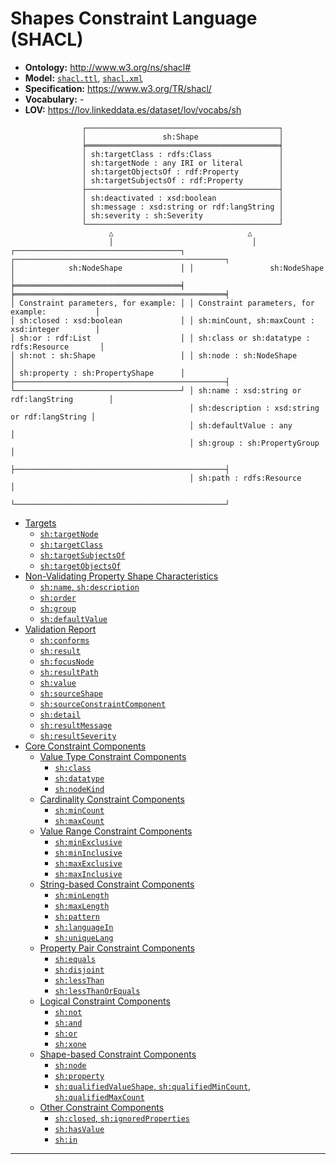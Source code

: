# Shapes Constraint Language (SHACL)

- **Ontology:** http://www.w3.org/ns/shacl#
- **Model:** [`shacl.ttl`](local/shacl.ttl), [`shacl.xml`](local/shacl.xml)
- **Specification:** https://www.w3.org/TR/shacl/
- **Vocabulary:** -
- **LOV:** https://lov.linkeddata.es/dataset/lov/vocabs/sh

```
                ┌───────────────────────────────────────────┐
                │                 sh:Shape                  │
                ╞═══════════════════════════════════════════╡
                │ sh:targetClass : rdfs:Class               │
                │ sh:targetNode : any IRI or literal        │
                │ sh:targetObjectsOf : rdf:Property         │
                │ sh:targetSubjectsOf : rdf:Property        │
                ├───────────────────────────────────────────┤
                │ sh:deactivated : xsd:boolean              │
                │ sh:message : xsd:string or rdf:langString │
                │ sh:severity : sh:Severity                 │
                └───────────────────────────────────────────┘
                      △                              △
                      │                               │
┌─────────────────────────────────────┐ ┌───────────────────────────────────────────────┐
│            sh:NodeShape             │ │                 sh:NodeShape                  │
╞═════════════════════════════════════╡ ╞═══════════════════════════════════════════════╡
│ Constraint parameters, for example: │ │ Constraint parameters, for example:           │
│ sh:closed : xsd:boolean             │ │ sh:minCount, sh:maxCount : xsd:integer        │
│ sh:or : rdf:List                    │ │ sh:class or sh:datatype : rdfs:Resource       │
│ sh:not : sh:Shape                   │ │ sh:node : sh:NodeShape                        │
│ sh:property : sh:PropertyShape      │ ├───────────────────────────────────────────────┤
└─────────────────────────────────────┘ │ sh:name : xsd:string or rdf:langString        │
                                        │ sh:description : xsd:string or rdf:langString │
                                        │ sh:defaultValue : any                         │
                                        │ sh:group : sh:PropertyGroup                   │
                                        ├───────────────────────────────────────────────┤
                                        │ sh:path : rdfs:Resource                       │
                                        └───────────────────────────────────────────────┘
```

- [Targets](https://www.w3.org/TR/shacl/#targets)
    - [`sh:targetNode`](https://www.w3.org/TR/shacl/#targetNode)
    - [`sh:targetClass`](https://www.w3.org/TR/shacl/#targetClass)
    - [`sh:targetSubjectsOf`](https://www.w3.org/TR/shacl/#targetSubjectsOf)
    - [`sh:targetObjectsOf`](https://www.w3.org/TR/shacl/#targetObjectsOf)
- [Non-Validating Property Shape Characteristics](https://www.w3.org/TR/shacl/#nonValidation)
    - [`sh:name`, `sh:description`](https://www.w3.org/TR/shacl/#name)
    - [`sh:order`](https://www.w3.org/TR/shacl/#order)
    - [`sh:group`](https://www.w3.org/TR/shacl/#group)
    - [`sh:defaultValue`](https://www.w3.org/TR/shacl/#defaultValue)
- [Validation Report](https://www.w3.org/TR/shacl/#validation-report)
    - [`sh:conforms`](https://www.w3.org/TR/shacl/#conforms)
    - [`sh:result`](https://www.w3.org/TR/shacl/#result)
    - [`sh:focusNode`](https://www.w3.org/TR/shacl/#results-focus-node)
    - [`sh:resultPath`](https://www.w3.org/TR/shacl/#results-path)
    - [`sh:value`](https://www.w3.org/TR/shacl/#results-value)
    - [`sh:sourceShape`](https://www.w3.org/TR/shacl/#results-source-shape)
    - [`sh:sourceConstraintComponent`](https://www.w3.org/TR/shacl/#results-source-constraint-component)
    - [`sh:detail`](https://www.w3.org/TR/shacl/#results-detail)
    - [`sh:resultMessage`](https://www.w3.org/TR/shacl/#results-message)
    - [`sh:resultSeverity`](https://www.w3.org/TR/shacl/#results-severity)
- [Core Constraint Components](https://www.w3.org/TR/shacl/#core-components)
    - [Value Type Constraint Components](https://www.w3.org/TR/shacl/#core-components-value-type)
        - [`sh:class`](https://www.w3.org/TR/shacl/#ClassConstraintComponent)
        - [`sh:datatype`](https://www.w3.org/TR/shacl/#DatatypeConstraintComponent)
        - [`sh:nodeKind`](https://www.w3.org/TR/shacl/#NodeKindConstraintComponent)
    - [Cardinality Constraint Components](https://www.w3.org/TR/shacl/#core-components-count)
        - [`sh:minCount`](https://www.w3.org/TR/shacl/#MinCountConstraintComponent)
        - [`sh:maxCount`](https://www.w3.org/TR/shacl/#MaxCountConstraintComponent)
    - [Value Range Constraint Components](https://www.w3.org/TR/shacl/#core-components-range)
        - [`sh:minExclusive`](https://www.w3.org/TR/shacl/#MinExclusiveConstraintComponent)
        - [`sh:minInclusive`](https://www.w3.org/TR/shacl/#MinInclusiveConstraintComponent)
        - [`sh:maxExclusive`](https://www.w3.org/TR/shacl/#MaxExclusiveConstraintComponent)
        - [`sh:maxInclusive`](https://www.w3.org/TR/shacl/#MaxInclusiveConstraintComponent)
    - [String-based Constraint Components](https://www.w3.org/TR/shacl/#core-components-string)
        - [`sh:minLength`](https://www.w3.org/TR/shacl/#MinLengthConstraintComponent)
        - [`sh:maxLength`](https://www.w3.org/TR/shacl/#MaxLengthConstraintComponent)
        - [`sh:pattern`](https://www.w3.org/TR/shacl/#PatternConstraintComponent)
        - [`sh:languageIn`](https://www.w3.org/TR/shacl/#LanguageInConstraintComponent)
        - [`sh:uniqueLang`](https://www.w3.org/TR/shacl/#UniqueLangConstraintComponent)
    - [Property Pair Constraint Components](https://www.w3.org/TR/shacl/#core-components-property-pairs)
        - [`sh:equals`](https://www.w3.org/TR/shacl/#EqualsConstraintComponent)
        - [`sh:disjoint`](https://www.w3.org/TR/shacl/#DisjointConstraintComponent)
        - [`sh:lessThan`](https://www.w3.org/TR/shacl/#LessThanConstraintComponent)
        - [`sh:lessThanOrEquals`](https://www.w3.org/TR/shacl/#LessThanOrEqualsConstraintComponent)
    - [Logical Constraint Components](https://www.w3.org/TR/shacl/#core-components-logical)
        - [`sh:not`](https://www.w3.org/TR/shacl/#NotConstraintComponent)
        - [`sh:and`](https://www.w3.org/TR/shacl/#AndConstraintComponent)
        - [`sh:or`](https://www.w3.org/TR/shacl/#OrConstraintComponent)
        - [`sh:xone`](https://www.w3.org/TR/shacl/#XoneConstraintComponent)
    - [Shape-based Constraint Components](https://www.w3.org/TR/shacl/#core-components-shape)
        - [`sh:node`](https://www.w3.org/TR/shacl/#NodeConstraintComponent)
        - [`sh:property`](https://www.w3.org/TR/shacl/#PropertyConstraintComponent)
        - [`sh:qualifiedValueShape`, `sh:qualifiedMinCount`, `sh:qualifiedMaxCount`](https://www.w3.org/TR/shacl/#QualifiedValueShapeConstraintComponent)
    - [Other Constraint Components](https://www.w3.org/TR/shacl/#core-components-others)
        - [`sh:closed`, `sh:ignoredProperties`](https://www.w3.org/TR/shacl/#ClosedConstraintComponent)
        - [`sh:hasValue`](https://www.w3.org/TR/shacl/#HasValueConstraintComponent)
        - [`sh:in`](https://www.w3.org/TR/shacl/#InConstraintComponent)

---
